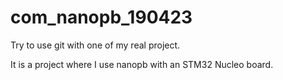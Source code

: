 # com_nanopb_190423
Try to use git with one of my real project.

It is a project where I use nanopb with an STM32 Nucleo board.
